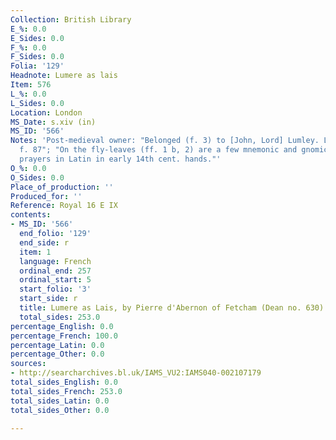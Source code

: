 ```yaml
---
Collection: British Library
E_%: 0.0
E_Sides: 0.0
F_%: 0.0
F_Sides: 0.0
Folia: '129'
Headnote: Lumere as lais
Item: 576
L_%: 0.0
L_Sides: 0.0
Location: London
MS_Date: s.xiv (in)
MS_ID: '566'
Notes: 'Post-medieval owner: "Belonged (f. 3) to [John, Lord] Lumley. Lumley cat.
  f. 87"; "On the fly-leaves (ff. 1 b, 2) are a few mnemonic and gnomic verses and
  prayers in Latin in early 14th cent. hands."'
O_%: 0.0
O_Sides: 0.0
Place_of_production: ''
Produced_for: ''
Reference: Royal 16 E IX
contents:
- MS_ID: '566'
  end_folio: '129'
  end_side: r
  item: 1
  language: French
  ordinal_end: 257
  ordinal_start: 5
  start_folio: '3'
  start_side: r
  title: Lumere as Lais, by Pierre d'Abernon of Fetcham (Dean no. 630)
  total_sides: 253.0
percentage_English: 0.0
percentage_French: 100.0
percentage_Latin: 0.0
percentage_Other: 0.0
sources:
- http://searcharchives.bl.uk/IAMS_VU2:IAMS040-002107179
total_sides_English: 0.0
total_sides_French: 253.0
total_sides_Latin: 0.0
total_sides_Other: 0.0

---
```

